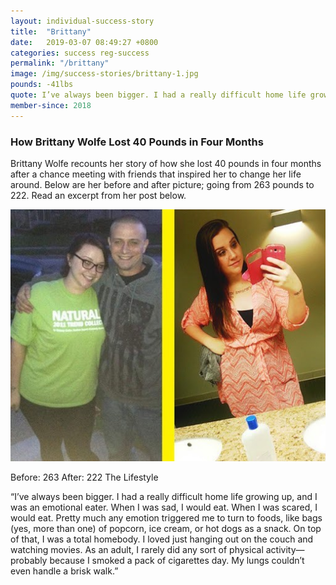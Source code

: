```yaml
---
layout: individual-success-story
title:  "Brittany"
date:   2019-03-07 08:49:27 +0800
categories: success reg-success
permalink: "/brittany"
image: /img/success-stories/brittany-1.jpg
pounds: -41lbs
quote: I’ve always been bigger. I had a really difficult home life growing up, and I was an emotional eater. When I was sad, I would eat. When I was scared, I would eat.
member-since: 2018
---
```



<h3 class="green">
How Brittany Wolfe Lost 40 Pounds in Four Months
</h3>

Brittany Wolfe recounts her story of how she lost 40 pounds in four months after a chance meeting with friends that inspired her to change her life around. Below are her before and after picture; going from 263 pounds to 222. Read an excerpt from her post below.

![image](/img/success-stories/brittany-1.jpg)

Before: 263
After: 222
The Lifestyle

“I’ve always been bigger. I had a really difficult home life growing up, and I was an emotional eater. When I was sad, I would eat. When I was scared, I would eat. Pretty much any emotion triggered me to turn to foods, like bags (yes, more than one) of popcorn, ice cream, or hot dogs as a snack. On top of that, I was a total homebody. I loved just hanging out on the couch and watching movies. As an adult, I rarely did any sort of physical activity—probably because I smoked a pack of cigarettes day. My lungs couldn’t even handle a brisk walk.”
